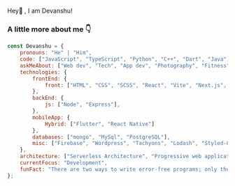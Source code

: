 Hey👋 , I am Devanshu!
### A little more about me 👇
```javascript
const Devanshu = {
    pronouns: "He" | "Him",
    code: ["JavaScript", "TypeScript", "Python", "C++", "Dart", "Java"],
    askMeAbout: ["Web dev", "Tech", "App dev", "Photography", "Fitness"],
    technologies: {
        frontEnd: {
            front: ["HTML", "CSS", "SCSS", "React", "Vite", "Next.js", "Redux"],
        },
        backEnd: {
            js: ["Node", "Express"],
        },
        mobileApp: {
            Hybrid: ["Flutter", "React Native"]
        },
        databases: ["mongo", "MySql", "PostgreSQL"],
        misc: ["Firebase", "Wordpress", "Tachyons", "Lodash", "Styled-Component", "Tailwind CSS"]
    },
    architecture: ["Serverless Architecture", "Progressive web applications", "Single page applications"],
    currentFocus: "Development",
    funFact: "There are two ways to write error-free programs; only the third one works"
};
```
<!-- [![GitHub Streak](http://github-readme-streak-stats.herokuapp.com?user=devanshuruhela&theme=react&hide_border=true)](https://git.io/streak-stats) -->
